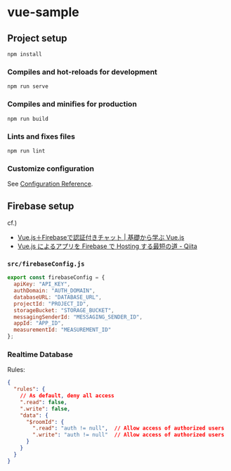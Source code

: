 # vue-sample

## Project setup

```shell
npm install
```

### Compiles and hot-reloads for development

```shell
npm run serve
```

### Compiles and minifies for production

```shell
npm run build
```

### Lints and fixes files

```shell
npm run lint
```

### Customize configuration

See [Configuration Reference](https://cli.vuejs.org/config/).

## Firebase setup

cf.)

- [Vue.js＋Firebaseで認証付きチャット | 基礎から学ぶ Vue.js](https://cr-vue.mio3io.com/tutorials/firebase.html)
- [Vue.js によるアプリを Firebase で Hosting する最短の道 - Qiita](https://qiita.com/Satachito/items/4a00b402970d657a88f3)

### `src/firebaseConfig.js`

```js:src/firebaseConfig.js
export const firebaseConfig = {
  apiKey: "API_KEY",
  authDomain: "AUTH_DOMAIN",
  databaseURL: "DATABASE_URL",
  projectId: "PROJECT_ID",
  storageBucket: "STORAGE_BUCKET",
  messagingSenderId: "MESSAGING_SENDER_ID",
  appId: "APP_ID",
  measurementId: "MEASUREMENT_ID"
};
```

### Realtime Database

Rules:

```json
{
  "rules": {
    // As default, deny all access
    ".read": false,
    ".write": false,
    "data": {
      "$roomId": {
        ".read": "auth != null",  // Allow access of authorized users
        ".write": "auth != null"  // Allow access of authorized users
      }
    }
  }
}
```
